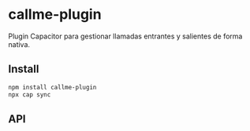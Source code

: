 # callme-plugin

Plugin Capacitor para gestionar llamadas entrantes y salientes de forma nativa.

## Install

```bash
npm install callme-plugin
npx cap sync
```

## API

<docgen-index></docgen-index>

<docgen-api>
<!-- run docgen to generate docs from the source -->
<!-- More info: https://github.com/ionic-team/capacitor-docgen -->
</docgen-api>
